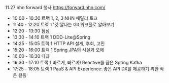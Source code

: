 11.27 nhn forward 행사 https://forward.nhn.com/

- 10:00 - 10:30	트랙 1, 2, 3	NHN 패밀리 토크
- 11:40 - 12:20	트랙 1	'깃'깔나는 Git 워크플로 알아보기
- 12:20 - 13:30 점심
- 13:30 - 14:10	트랙 1	DDD-Lite@Spring
- 14:25 - 15:05	트랙 1	HTTP API 설계, 후회, 고민
- 15:20 - 16:00	트랙 1	Spring JPA의 사실과 오해
- 16:00 - 16:30	다과
- 16:30 - 17:10	트랙 1	바르게, 빠르게! Reactive를 품은 Spring Kafka
- 17:25 - 18:05	트랙 1	PaaS & API Experience: 좋은 API DX를 제공하기 위한 작은 걸음
